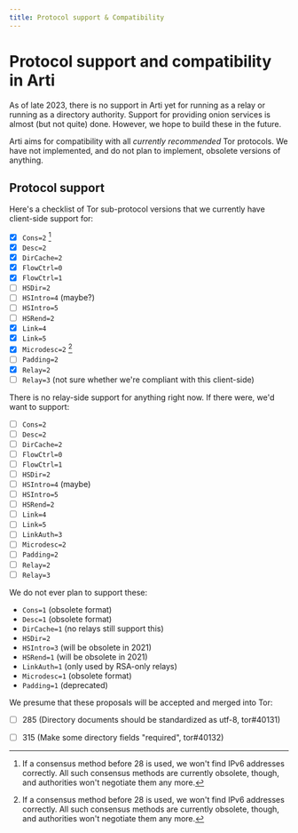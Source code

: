 ```yaml
---
title: Protocol support & Compatibility
---
```


# Protocol support and compatibility in Arti

As of late 2023, there is no support in Arti yet for running as a relay or running as a directory authority.
Support for providing onion services is almost (but not quite) done. However, we hope to build these in the future.

Arti aims for compatibility with all _currently recommended_ Tor protocols. We have not implemented, and do not plan to implement, obsolete versions of anything.

## Protocol support

Here's a checklist of Tor sub-protocol versions that we currently have client-side support for:

  * [x] `Cons=2` [^1]
  * [x] `Desc=2`
  * [x] `DirCache=2`
  * [x] `FlowCtrl=0`
  * [x] `FlowCtrl=1`
  * [ ] `HSDir=2`
  * [ ] `HSIntro=4` (maybe?)
  * [ ] `HSIntro=5`
  * [ ] `HSRend=2`
  * [x] `Link=4`
  * [x] `Link=5`
  * [x] `Microdesc=2` [^1]
  * [ ] `Padding=2`
  * [x] `Relay=2`
  * [ ] `Relay=3` (not sure whether we're compliant with this client-side)

[^1]: If a consensus method before 28 is used, we won't find IPv6 addresses correctly. All such consensus methods are currently obsolete, though, and authorities won't negotiate them any more.

There is no relay-side support for anything right now. If there were, we'd want to support:

  * [ ] `Cons=2`
  * [ ] `Desc=2`
  * [ ] `DirCache=2`
  * [ ] `FlowCtrl=0`
  * [ ] `FlowCtrl=1`
  * [ ] `HSDir=2`
  * [ ] `HSIntro=4` (maybe)
  * [ ] `HSIntro=5`
  * [ ] `HSRend=2`
  * [ ] `Link=4`
  * [ ] `Link=5`
  * [ ] `LinkAuth=3`
  * [ ] `Microdesc=2`
  * [ ] `Padding=2`
  * [ ] `Relay=2`
  * [ ] `Relay=3`

We do not ever plan to support these:

  * `Cons=1` (obsolete format)
  * `Desc=1` (obsolete format)
  * `DirCache=1` (no relays still support this)
  * `HSDir=2`
  * `HSIntro=3` (will be obsolete in 2021)
  * `HSRend=1` (will be obsolete in 2021)
  * `LinkAuth=1` (only used by RSA-only relays)
  * `Microdesc=1` (obsolete format)
  * `Padding=1` (deprecated)

We presume that these proposals will be accepted and merged into Tor:
  * [ ] 285 (Directory documents should be standardized as utf-8, tor#40131)
  * [ ] 315 (Make some directory fields "required", tor#40132)

